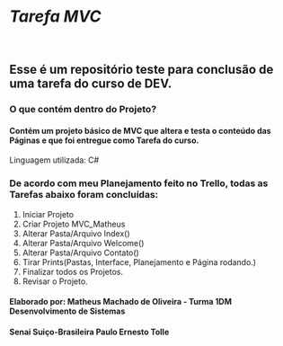 # _Tarefa MVC_
&nbsp;
## Esse é um repositório teste para conclusão de uma tarefa do curso de DEV.
### O que contém dentro do Projeto?
#### Contém um projeto básico de MVC que altera e testa o conteúdo das Páginas e que foi entregue como Tarefa do curso.    
Linguagem utilizada: C#  
### De acordo com meu Planejamento feito no Trello, todas as Tarefas abaixo foram concluídas:
1. Iniciar Projeto
2. Criar Projeto MVC_Matheus
3. Alterar Pasta/Arquivo Index()
4. Alterar Pasta/Arquivo Welcome()
5. Alterar Pasta/Arquivo Contato()
6. Tirar Prints(Pastas, Interface, Planejamento e Página rodando.)
7. Finalizar todos os Projetos.
8. Revisar o Projeto.


#### Elaborado por: Matheus Machado de Oliveira - Turma 1DM Desenvolvimento de Sistemas
#### Senai Suiço-Brasileira Paulo Ernesto Tolle
